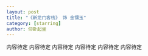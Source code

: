```yaml
---
layout: post
title: "《新龙门客栈》 饰 金镶玉"
category: [starring]
author: 仰卧起坐
---
```


内容待定
内容待定
内容待定
内容待定
内容待定
内容待定